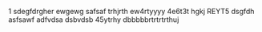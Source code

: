 1
sdegfdrgher
ewgewg
safsaf
trhjrth
ew4rtyyyy
4e6t3t
hgkj
REYT5
dsgfdh
asfsawf
adfvdsa
dsbvdsb
45ytrhy
dbbbbbrtrtrtrthuj
